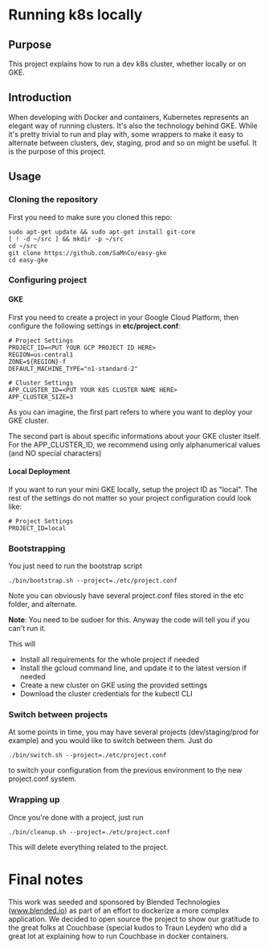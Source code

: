 # Running k8s locally
## Purpose

This project explains how to run a dev k8s cluster, whether locally or on GKE. 

## Introduction

When developing with Docker and containers, Kubernetes represents an elegant way of running clusters. It's also the technology behind GKE. While it's pretty trivial to run and play with, some wrappers to make it easy to alternate between clusters, dev, staging, prod and so on might be useful. It is the purpose of this project. 

## Usage
### Cloning the repository

First you need to make sure you cloned this repo: 

	sudo apt-get update && sudo apt-get install git-core
	[ ! -d ~/src ] && mkdir -p ~/src
	cd ~/src
	git clone https://github.com/SaMnCo/easy-gke
	cd easy-gke

### Configuring project
#### GKE

First you need to create a project in your Google Cloud Platform, then configure the following settings in **etc/project.conf**: 

	# Project Settings
	PROJECT_ID=<PUT YOUR GCP PROJECT ID HERE>
	REGION=us-central1
	ZONE=${REGION}-f
	DEFAULT_MACHINE_TYPE="n1-standard-2"

	# Cluster Settings
	APP_CLUSTER_ID=<PUT YOUR K8S CLUSTER NAME HERE>
	APP_CLUSTER_SIZE=3

As you can imagine, the first part refers to where you want to deploy your GKE cluster. 

The second part is about specific informations about your GKE cluster itself. For the APP_CLUSTER_ID, we recommend using only alphanumerical values (and NO special characters) 

#### Local Deployment

If you want to run your mini GKE locally, setup the project ID as "local". The rest of the settings do not matter so your project configuration could look like: 

	# Project Settings
	PROJECT_ID=local

### Bootstrapping

You just need to run the bootstrap script

	./bin/bootstrap.sh --project=./etc/project.conf

Note you can obviously have several project.conf files stored in the etc folder, and alternate. 

**Note**: You need to be sudoer for this. Anyway the code will tell you if you can't run it. 

This will 

* Install all requirements for the whole project if needed
* Install the gcloud command line, and update it to the latest version if needed
* Create a new cluster on GKE using the provided settings
* Download the cluster credentials for the kubectl CLI

### Switch between projects

At some points in time, you may have several projects (dev/staging/prod for example) and you would like to switch between them. Just do

	./bin/switch.sh --project=./etc/project.conf

to switch your configuration from the previous environment to the new project.conf system. 

### Wrapping up

Once you're done with a project, just run

	./bin/cleanup.sh --project=./etc/project.conf

This will delete everything related to the project. 

# Final notes

This work was seeded and sponsored by Blended Technologies (www.blended.io) as part of an effort to dockerize a more complex application. We decided to open source the project to show our gratitude to the great folks at Couchbase (special kudos to Traun Leyden) who did a great lot at explaining how to run Couchbase in docker containers. 

